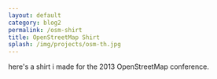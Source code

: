 ```yaml
---
layout: default
category: blog2
permalink: /osm-shirt
title: OpenStreetMap Shirt
splash: /img/projects/osm-th.jpg
---
```


here's a shirt i made for the 2013 OpenStreetMap conference.